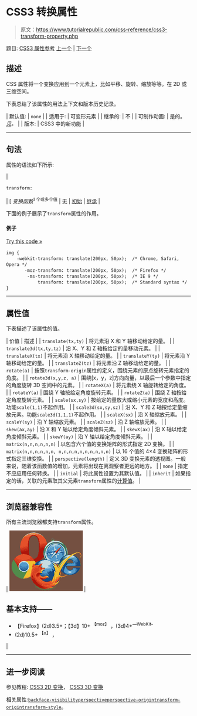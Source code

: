 # CSS3 转换属性

> 原文：<https://www.tutorialrepublic.com/css-reference/css3-transform-property.php>

题目: [CSS3 属性参考](css3-properties.php) [上一个](css-top-property.php) | [下一个](css3-transform-origin-property.php)

## 描述

CSS 属性将一个变换应用到一个元素上，比如平移、旋转、缩放等等。在 2D 或三维空间。

下表总结了该属性的用法上下文和版本历史记录。

| 默认值: | `none` |
| 适用于: | 可变形元素 |
| 继承的: | 不 |
| 可制作动画: | 是的。 [*见*](css-animatable-properties.php)*。* |
| 版本: | CSS3 中的新功能 |

* * *

## 句法

属性的语法如下所示:

| 

```
transform: 
```

 | [ *变换函数*<sup>1 个或多个值</sup> &#124; 无 &#124; [初始](../definitions.php#initial) &#124; [继承](../definitions.php#inherit) |

下面的例子展示了`transform`属性的作用。

#### 例子

[Try this code »](../codelab.php?topic=css3&file=transform-property "Try this code using online Editor")

```
img {
    -webkit-transform: translate(200px, 50px);  /* Chrome, Safari, Opera */
       -moz-transform: translate(200px, 50px);  /* Firefox */
        -ms-transform: translate(200px, 50px);  /* IE 9 */
            transform: translate(200px, 50px);  /* Standard syntax */    
}
```

* * *

## 属性值

下表描述了该属性的值。

| 价值 | 描述 |
| `translate(tx,ty)` | 将元素沿 X 和 Y 轴移动给定的量。 |
| `translate3d(tx,ty,tz)` | 沿 X、Y 和 Z 轴按给定的量移动元素。 |
| `translateX(tx)` | 将元素沿 X 轴移动给定的量。 |
| `translateY(ty)` | 将元素沿 Y 轴移动给定的量。 |
| `translateZ(tz)` | 将元素沿 Z 轴移动给定的量。 |
| `rotate(a)` | 按照`transform-origin`属性的定义，围绕元素的原点旋转元素指定的角度。 |
| `rotate3d(x,y,z, a)` | 围绕[x，y，z]方向向量，以最后一个参数中指定的角度旋转 3D 空间中的元素。 |
| `rotateX(a)` | 将元素绕 X 轴旋转给定的角度。 |
| `rotateY(a)` | 围绕 Y 轴按给定角度旋转元素。 |
| `rotateZ(a)` | 围绕 Z 轴按给定角度旋转元素。 |
| `scale(sx,sy)` | 按给定的量放大或缩小元素的宽度和高度。功能`scale(1,1)`不起作用。 |
| `scale3d(sx,sy,sz)` | 沿 X、Y 和 Z 轴按给定量缩放元素。功能`scale3d(1,1,1)`不起作用。 |
| `scaleX(sx)` | 沿 X 轴缩放元素。 |
| `scaleY(sy)` | 沿 Y 轴缩放元素。 |
| `scaleZ(sz)` | 沿 Z 轴缩放元素。 |
| `skew(ax,ay)` | 沿 X 和 Y 轴以给定角度倾斜元素。 |
| `skewX(ax)` | 沿 X 轴以给定角度倾斜元素。 |
| `skewY(ay)` | 沿 Y 轴以给定角度倾斜元素。 |
| `matrix(n,n,n,n,n,n)` | 以包含六个值的变换矩阵的形式指定 2D 变换。 |
| `matrix(n,n,n,n,n,n, n,n,n,n,n,n,n,n,n,n)` | 以 16 个值的 4×4 变换矩阵的形式指定三维变换。 |
| `perspective(length)` | 定义 3D 变换元素的透视图。一般来说，随着该函数值的增加，元素将出现在离观察者更远的地方。 |
| `none` | 指定不应应用任何转换。 |
| `initial` | 将此属性设置为其默认值。 |
| `inherit` | 如果指定的话，关联的元素取其父元素`transform`属性的[计算值](../definitions.php#computed-value)。 |

* * *

## 浏览器兼容性

所有主流浏览器都支持`transform`属性。

| ![Browsers Icon](img/e9331123c77668c1832e541c2fca1002.png) | 

## 基本支持——

*   【Firefox】(2d)3.5+；【3d】10+ <sup class="badge">【moz】</sup> ，(3d)4+<sup class="badge">—WebKit-</sup>
*   (2d)10.5+ <sup class="badge">【o】</sup> ， 

 |

* * *

## 进一步阅读

参见教程: [CSS3 2D 变换](../css-tutorial/css3-2d-transforms.php)， [CSS3 3D 变换](../css-tutorial/css3-3d-transforms.php)

相关属性:[`backface-visibility`](css3-backface-visibility-property.php)[`perspective`](css3-perspective-property.php)[`perspective-origin`](css3-perspective-origin-property.php)[`transform-origin`](css3-transform-origin-property.php)[`transform-style`](css3-transform-style-property.php)。